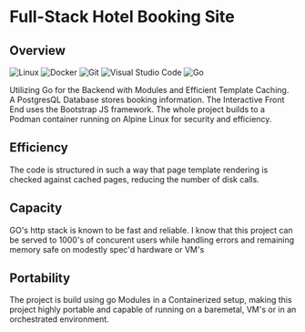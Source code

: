 # Full-Stack Hotel Booking Site

## Overview

![Linux](https://img.shields.io/badge/Linux-FCC624?style=for-the-badge&logo=linux&logoColor=black)
![Docker](https://img.shields.io/badge/docker-%230db7ed.svg?style=for-the-badge&logo=docker&logoColor=white)
![Git](https://img.shields.io/badge/git-%23F05033.svg?style=for-the-badge&logo=git&logoColor=white)
![Visual Studio Code](https://img.shields.io/badge/Visual%20Studio%20Code-0078d7.svg?style=for-the-badge&logo=visual-studio-code&logoColor=white)
![Go](https://img.shields.io/badge/go-%2300ADD8.svg?style=for-the-badge&logo=go&logoColor=white)

Utilizing Go for the Backend with Modules and Efficient Template Caching. A PostgresQL Database stores booking information. The Interactive Front End uses the Bootstrap JS framework. The whole project builds to a Podman container running on Alpine Linux for security and efficiency.

## Efficiency

The code is structured in such a way that page template rendering is checked against cached pages, reducing the number of disk calls.

## Capacity

GO's http stack is known to be fast and reliable. I know that this project can be served to 1000's of concurent users while handling errors and remaining memory safe on modestly spec'd hardware or VM's

## Portability

The project is build using go Modules in a Containerized setup, making this project highly portable and capable of running on a baremetal, VM's or in an orchestrated environment.



